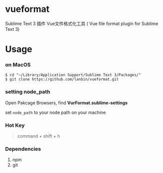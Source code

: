 # vueformat
Sublime Text 3 插件
Vue文件格式化工具 ( Vue file format plugin for Sublime Text 3)


# Usage

### on MacOS

``` shell
$ cd "~/Library/Application Support/Sublime Text 3/Packages/"
$ git clone https://github.com/lanbin/vueformat.git
```

### setting node_path

Open Pakcage Browsers, find __VurFormat.sublime-settings__

set `node_path` to your node path on your machine

### Hot Key

> command + shift + h


### Dependencies

1. npm
2. git
